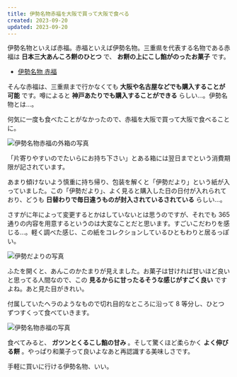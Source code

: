 ```yaml
---
title: 伊勢名物赤福を大阪で買って大阪で食べる
created: 2023-09-20
updated: 2023-09-20
---
```


伊勢名物といえば赤福。赤福といえば伊勢名物。三重県を代表する名物である赤福は **日本三大あんころ餅のひとつ** で、 **お餅の上にこし餡がのったお菓子** です。

- [伊勢名物 赤福](https://www.akafuku.co.jp/)

そんな赤福は、三重県まで行かなくても **大阪や名古屋などでも購入することが可能** です。噂によると **神戸あたりでも購入することができる** らしい…。伊勢名物とは…。

何気に一度も食べたことがなかったので、赤福を大阪で買って大阪で食べることに。

![伊勢名物赤福の外箱の写真](bdc9db8a-ca42-4367-534f-ef88341de700)

「片寄りやすいのでたいらにお持ち下さい」とある箱には翌日までという消費期限が記されています。

あまり傾けないよう慎重に持ち帰り、包装を解くと「伊勢だより」という紙が入っていました。この「伊勢だより」、よく見ると購入した日の日付が入れられており、どうも **日替わりで毎日違うものが封入されているされている** らしい…。

さすがに年によって変更するとかはしていないとは思うのですが、それでも 365 通りの内容を用意するというのは大変なことだと思います。すごいこだわりを感じる…。軽く調べた感じ、この紙をコレクションしているひともわりと居るっぽい。

![伊勢だよりの写真](417b469d-e82b-49a6-6f52-cad471ac0700)

ふたを開くと、あんこのかたまりが見えました。お菓子は甘ければ甘いほど良いと思ってる人間なので、この **見るからに甘ったるそうな感じがすごく良い** ですよね。あと見た目がきれい。

付属していたヘラのようなもので切れ目的なところに沿って 8 等分し、ひとつずつすくって食べていきます。

![伊勢名物赤福の写真](ecdb1411-b709-4efa-2546-372083406300)

食べてみると、 **ガツンとくるこし餡の甘み** 。そして驚くほど柔らかく **よく伸びる餅** 。やっぱり和菓子って良いよなあと再認識する美味しさです。

手軽に買いに行ける伊勢名物、いい。
